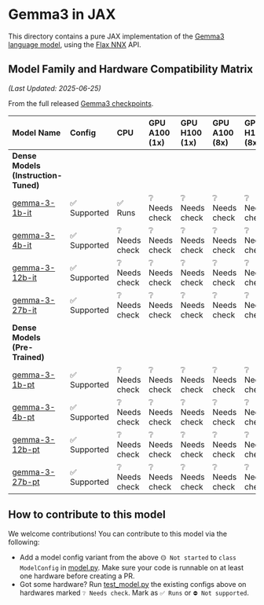 # Gemma3 in JAX

This directory contains a pure JAX implementation of the [Gemma3 language model](https://deepmind.google/models/gemma/gemma-3/), using the [Flax NNX](https://flax.readthedocs.io/en/v0.8.3/experimental/nnx/index.html) API.



## Model Family and Hardware Compatibility Matrix  
*(Last Updated: 2025-06-25)*

From the full released [Gemma3 checkpoints](https://huggingface.co/collections/google/gemma-3-release-67c6c6f89c4f76621268bb6d).

| Model Name | Config | CPU | GPU A100 (1x) | GPU H100 (1x) | GPU A100 (8x) | GPU H100 (8x) | TPU v2 (8x) | TPU v5e (1x) |
| :--- | :--- | :--- | :--- | :--- | :--- | :--- | :--- | :--- |
| **Dense Models (Instruction-Tuned)** | | | | | | | | |
| [gemma-3-1b-it](https://huggingface.co/google/gemma-3-1b-it) | ✅ Supported | ✅ Runs | ❔ Needs check | ❔ Needs check | ❔ Needs check | ❔ Needs check| ❔ Needs check | ❔ Needs check|
| [gemma-3-4b-it](https://huggingface.co/google/gemma-3-4b-it)  | ✅ Supported | ❔ Needs check | ❔ Needs check | ❔ Needs check | ❔ Needs check | ❔ Needs check| ❔ Needs check | ❔ Needs check|
| [gemma-3-12b-it](https://huggingface.co/google/gemma-3-12b-it) | ✅ Supported | ❔ Needs check | ❔ Needs check | ❔ Needs check | ❔ Needs check | ❔ Needs check| ❔ Needs check | ❔ Needs check|
| [gemma-3-27b-it](https://huggingface.co/google/gemma-3-27b-it) | ✅ Supported | ❔ Needs check | ❔ Needs check| ❔ Needs check| ❔ Needs check | ❔ Needs check | ❔ Needs check | ❔ Needs check |
| **Dense Models (Pre-Trained)** | | | | | | | | |
| [gemma-3-1b-pt](https://huggingface.co/google/gemma-3-1b-pt) | ✅ Supported | ❔ Needs check | ❔ Needs check | ❔ Needs check | ❔ Needs check | ❔ Needs check| ❔ Needs check | ❔ Needs check|
| [gemma-3-4b-pt](https://huggingface.co/google/gemma-3-4b-pt)  | ✅ Supported | ❔ Needs check | ❔ Needs check | ❔ Needs check | ❔ Needs check | ❔ Needs check| ❔ Needs check | ❔ Needs check|
| [gemma-3-12b-pt](https://huggingface.co/google/gemma-3-12b-pt) | ✅ Supported | ❔ Needs check | ❔ Needs check | ❔ Needs check | ❔ Needs check | ❔ Needs check| ❔ Needs check | ❔ Needs check|
| [gemma-3-27b-pt](https://huggingface.co/google/gemma-3-27b-pt) | ✅ Supported | ❔ Needs check | ❔ Needs check| ❔ Needs check| ❔ Needs check | ❔ Needs check | ❔ Needs check | ❔ Needs check |


## How to contribute to this model

We welcome contributions! You can contribute to this model via the following:
* Add a model config variant from the above `🟡 Not started` to `class ModelConfig` in [model.py](model.py). Make sure your code is runnable on at least one hardware before creating a PR.
* Got some hardware? Run [test_model.py](tests/test_model.py) the existing configs above on hardwares marked `❔ Needs check`. Mark as `✅ Runs` or `⛔️ Not supported`.